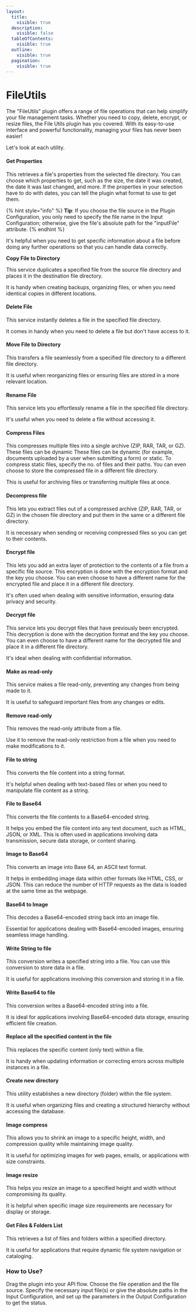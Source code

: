 ```yaml
---
layout:
  title:
    visible: true
  description:
    visible: false
  tableOfContents:
    visible: true
  outline:
    visible: true
  pagination:
    visible: true
---
```


# FileUtils

The "FileUtils" plugin offers a range of file operations that can help simplify your file management tasks. Whether you need to copy, delete, encrypt, or resize files, the File Utils plugin has you covered. With its easy-to-use interface and powerful functionality, managing your files has never been easier!

Let's look at each utility.

#### Get Properties

This retrieves a file's properties from the selected file directory. You can choose which properties to get, such as the size, the date it was created, the date it was last changed, and more. If the properties in your selection have to do with dates, you can tell the plugin what format to use to get them.

{% hint style="info" %}
**Tip**: If you choose the file source in the Plugin Configuration, you only need to specify the file name in the Input Configuration; otherwise, give the file's absolute path for the "inputFile" attribute.
{% endhint %}

It's helpful when you need to get specific information about a file before doing any further operations so that you can handle data correctly.

**Copy File to Directory**

This service duplicates a specified file from the source file directory and places it in the destination file directory.

It is handy when creating backups, organizing files, or when you need identical copies in different locations.

#### Delete File

This service instantly deletes a file in the specified file directory.

It comes in handy when you need to delete a file but don't have access to it.

#### **Move File to Directory**

This transfers a file seamlessly from a specified file directory to a different file directory.

It is useful when reorganizing files or ensuring files are stored in a more relevant location.

#### **Rename File**

This service lets you effortlessly rename a file in the specified file directory.

It's useful when you need to delete a file without accessing it.

#### Compress Files

This compresses multiple files into a single archive (ZIP, RAR, TAR, or GZ). These files can be dynamic These files can be dynamic (for example, documents uploaded by a user when submitting a form) or static. To compress static files, specify the no. of files and their paths. You can even choose to store the compressed file in a different file directory.

This is useful for archiving files or transferring multiple files at once.&#x20;

#### Decompress file

This lets you extract files out of a compressed archive (ZIP, RAR, TAR, or GZ) in the chosen file directory and put them in the same or a different file directory.&#x20;

It is necessary when sending or receiving compressed files so you can get to their contents.

#### Encrypt file

This lets you add an extra layer of protection to the contents of a file from a specific file source. This encryption is done with the encryption format and the key you choose. You can even choose to have a different name for the encrypted file and place it in a different file directory.

It's often used when dealing with sensitive information, ensuring data privacy and security.

#### Decrypt file

This service lets you decrypt files that have previously been encrypted. This decryption is done with the decryption format and the key you choose. You can even choose to have a different name for the decrypted file and place it in a different file directory.

It's ideal when dealing with confidential information.

#### Make as read-only

This service makes a file read-only, preventing any changes from being made to it.

It is useful to safeguard important files from any changes or edits.

#### Remove read-only

This removes the read-only attribute from a file.&#x20;

Use it to remove the read-only restriction from a file when you need to make modifications to it.

#### File to string

This converts the file content into a string format.

It's helpful when dealing with text-based files or when you need to manipulate file content as a string.

#### File to Base64

This converts the file contents to a Base64-encoded string.

It helps you embed the file content into any text documen&#x74;_,_ such as HTML, JSON, or XML. This is often used in applications involving data transmission, secure data storage, or content sharing.&#x20;

#### Image to Base64

This converts an image into Base 64, an ASCII text format.

It helps in embedding image data within other formats like HTML, CSS, or JSON. This can reduce the number of HTTP requests as the data is loaded at the same time as the webpage.&#x20;

#### Base64 to Image

This decodes a Base64-encoded string back into an image file.

Essential for applications dealing with Base64-encoded images, ensuring seamless image handling.

#### Write String to file

This conversion writes a specified string into a file. You can use this conversion to store data in a file.

It is useful for applications involving this conversion and storing it in a file.

#### Write Base64 to file

This conversion writes a Base64-encoded string into a file.

It is ideal for applications involving Base64-encoded data storage, ensuring efficient file creation.

#### Replace all the specified content in the file

This replaces the specific content (only text) within a file.

It is handy when updating information or correcting errors across multiple instances in a file.

#### Create new directory

This utility establishes a new directory (folder) within the file system.

It is useful when organizing files and creating a structured hierarchy without accessing the database.

#### Image compress

This allows you to shrink an image to a specific height, width, and compression quality while maintaining image quality.

It is useful for optimizing images for web pages, emails, or applications with size constraints.

#### Image resize

This helps you resize an image to a specified height and width without compromising its quality.

It is helpful when specific image size requirements are necessary for display or storage.

#### Get Files & Folders List

This retrieves a list of files and folders within a specified directory.

It is useful for applications that require dynamic file system navigation or cataloging.

### How to Use?

Drag the plugin into your API flow. Choose the file operation and the file source. Specify the necessary input file(s) or give the absolute paths in the Input Configuration, and set up the parameters in the Output Configuration to get the status.
